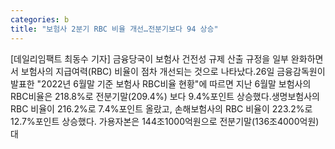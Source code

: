```yaml
---
categories: b
title: "보험사 2분기 RBC 비율 개선…전분기보다 94 상승"
---
```

[데일리임팩트 최동수 기자] 금융당국이 보험사 건전성 규제 산출 규정을 일부 완화하면서 보험사의 지급여력(RBC) 비율이 점차 개선되는 것으로 나타났다.26일 금융감독원이 발표한 "2022년 6월말 기준 보험사 RBC비율 현황"에 따르면 지난 6월말 보험사의 RBC비율은 218.8%로 전분기말(209.4%) 보다 9.4%포인트 상승했다.생명보험사의 RBC 비율이 216.2%로 7.4%포인트 올랐고, 손해보험사의 RBC 비율이 223.2%로 12.7%포인트 상승했다. 가용자본은 144조1000억원으로 전분기말(136조4000억원) 대